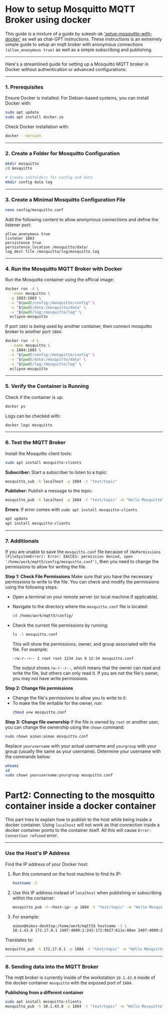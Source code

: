 # How to setup Mosquitto MQTT Broker using docker 
This guide is a mixture of a guide by sukesh-ak ['setup-mosquitto-with-docker'](https://github.com/sukesh-ak/setup-mosquitto-with-docker/blob/main/README.md) as well as chat-GPT instructions.
These instructions is an extremely simple guide to setup an mqtt broker with anonymous connections ```(allow_anonymous true)``` as well as a simple subscribing and publishing.
___
Here's a streamlined guide for setting up a Mosquitto MQTT broker in Docker without authentication or advanced configurations:

---
### 1. Prerequisites

Ensure Docker is installed. For Debian-based systems, you can install Docker with:

```bash
sudo apt update
sudo apt install docker.io
```

Check Docker installation with:

```bash
docker --version
```

---

### 2. Create a Folder for Mosquitto Configuration

```bash
mkdir mosquitto
cd mosquitto

# Create subfolders for config and data
mkdir config data log
```

---

### 3. Create a Minimal Mosquitto Configuration File

```bash
nano config/mosquitto.conf
```

Add the following content to allow anonymous connections and define the listener port:

```
allow_anonymous true
listener 1883
persistence true
persistence_location /mosquitto/data/
log_dest file /mosquitto/log/mosquitto.log
```

---

### 4. Run the Mosquitto MQTT Broker with Docker

Run the Mosquitto container using the official image:

```bash
docker run -d \
  --name mosquitto \
  -p 1883:1883 \
  -v "$(pwd)/config:/mosquitto/config" \
  -v "$(pwd)/data:/mosquitto/data" \
  -v "$(pwd)/log:/mosquitto/log" \
  eclipse-mosquitto
```
If port ```1883``` is being used by another container, then connect mosquitto broker to another port ```1884```:

```bash
docker run -d \
  --name mosquitto \
  -p 1884:1883 \
  -v "$(pwd)/config:/mosquitto/config" \
  -v "$(pwd)/data:/mosquitto/data" \
  -v "$(pwd)/log:/mosquitto/log" \
  eclipse-mosquitto
```
---

### 5. Verify the Container is Running

Check if the container is up:

```bash
docker ps
```

Logs can be checked with:

```bash
docker logs mosquitto
```

---

### 6. Test the MQTT Broker

Install the Mosquitto client tools:

```bash
sudo apt install mosquitto-clients
```

**Subscriber:** Start a subscriber to listen to a topic:

```bash
mosquitto_sub -h localhost -p 1884 -t "test/topic"
```

**Publisher:** Publish a message to the topic:

```bash
mosquitto_pub -h localhost -p 1884 -t "test/topic" -m "Hello Mosquitto"
```
**Errors**: If error comes with ```sudo apt install mosquitto-clients```
```bash
apt update
apt install mosquitto-clients
```

---

### 7. Additionals

If you are unable to save the ```mosquitto.conf``` file because of ```(NoPermissions (FileSystemError): Error: EACCES: permission denied, open '/home/work/mqtt5/config/mosquitto.conf')```, then you need to change the permissions to allow for writing the file.

  **Step 1: Check File Permissions**
   Make sure that you have the necessary permissions to write to the file. You can check and modify the permissions using the following steps.
   - Open a terminal on your remote server (or local machine if applicable).
   - Navigate to the directory where the `mosquitto.conf` file is located:
     ```bash
     cd /home/work/mqtt5/config/
     ```
   - Check the current file permissions by running:
     ```bash
     ls -l mosquitto.conf
     ```
     This will show the permissions, owner, and group associated with the file. For example:
     ```
     -rw-r--r-- 1 root root 1234 Jan 9 12:34 mosquitto.conf
     ```

     The output shows `rw-r--r--`, which means that the owner can read and write the file, but others can only read it. If you are not the file's owner, you may not have write permissions.

   **Step 2: Change file permissions**
   - Change the file's permissions to allow you to write to it.
   - To make the file writable for the owner, run:
     ```bash
     chmod u+w mosquitto.conf
     ```

   **Step 3: Change file ownership**
   If the file is owned by `root` or another user, you can change the ownership using the `chown` command:
   ```bash
   sudo chown aiman:aiman mosquitto.conf
   ```

   Replace `yourusername` with your actual username and `yourgroup` with your group (usually the same as your username).
   Determine your username with the commands below:
   ```bash
whoami 
  id 
  sudo chown yourusername:yourgroup mosquitto.conf 
   ```

# Part2: Connecting to the mosquitto container inside a docker container
This part tries to explain how to publish to the host while being inside a docker container. Using ```localhost``` will not work as that connection inside a docker container points to the container itself. All this will cause ```Error: Connection refused``` error.

---

### Use the Host's IP Address
Find the IP address of your Docker host:

1. Run this command on the host machine to find its IP:
   ```bash
   hostname -I
   ```
2. Use this IP address instead of `localhost` when publishing or subscribing within the container:
   ```bash
   mosquitto_pub -h <host-ip> -p 1884 -t "test/topic" -m "Hello Mosquitto"
   ```
3. For example:
   ```bash
   aiman@mimos-desktop:/home/work/mqtt5$ hostname -I \
   10.1.43.8 172.17.0.1 2407:4000:2:243:172:9b27:611e:80ee 2407:4000:2:243:d54a:8856:968f:86f1 2407:4000:2:243:443a:3feb:98e:22a9 2407:4000:2:243:d7a9:252c:4a4a:43a6    
   ```
  Translates to:
  ```bash
  mosquitto_pub -h 172.17.0.1 -p 1884 -t "test/topic" -m "Hello Mosquitto"
  ```

---



### 8. Sending data into the MQTT Broker
The mqtt broker is currently inside of the workstation ```10.1.43.8``` inside of the docker container ```mosquitto``` with the exposed port of ```1884```.

  **Publishing from a different container**
   ```bash
   sudo apt install mosquitto-clients
   mosquitto_pub -h 10.1.43.8 -p 1884 -t "test/topic" -m "Hello Mosquitto"
   ```  
